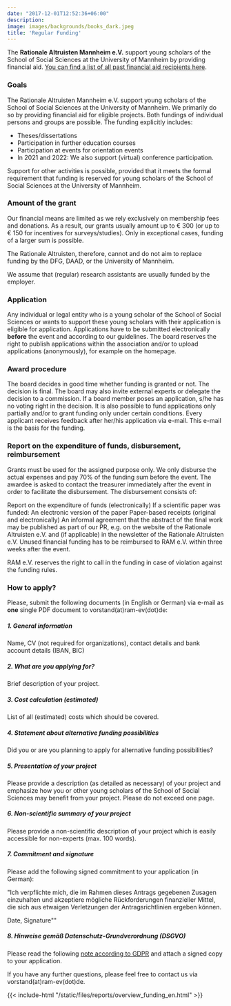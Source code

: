 ```yaml
---
date: "2017-12-01T12:52:36+06:00"
description: 
image: images/backgrounds/books_dark.jpeg
title: 'Regular Funding'
---
```


The **Rationale Altruisten Mannheim e.V.** support young scholars of the School of Social Sciences at the University of Mannheim by providing financial aid. [You can find a list of all past financial aid recipients here](/files/reports/overview_funding_en.html).

### Goals
The Rationale Altruisten Mannheim e.V. support young scholars of the School of Social Sciences at the University of Mannheim. We primarily do so by providing financial aid for eligible projects. Both fundings of individual persons and groups are possible. The funding explicitly includes:

- Theses/dissertations
- Participation in further education courses
- Participation at events for orientation events
- In 2021 and 2022: We also support (virtual) conference participation.

Support for other activities is possible, provided that it meets the formal requirement that funding is reserved for young scholars of the School of Social Sciences at the University of Mannheim.

### Amount of the grant
Our financial means are limited as we rely exclusively on membership fees and donations. As a result, our grants usually amount up to € 300 (or up to € 150 for incentives for surveys/studies). Only in exceptional cases, funding of a larger sum is possible.

The Rationale Altruisten, therefore, cannot and do not aim to replace funding by the DFG, DAAD, or the University of Mannheim.

We assume that (regular) research assistants are usually funded by the employer.

### Application
Any individual or legal entity who is a young scholar of the School of Social Sciences or wants to support these young scholars with their application is eligible for application. Applications have to be submitted electronically **before** the event and according to our guidelines. The board reserves the right to publish applications within the association and/or to upload applications (anonymously), for example on the homepage.

### Award procedure
The board decides in good time whether funding is granted or not. The decision is final. The board may also invite external experts or delegate the decision to a commission. If a board member poses an application, s/he has no voting right in the decision. It is also possible to fund applications only partially and/or to grant funding only under certain conditions. Every applicant receives feedback after her/his application via e-mail. This e-mail is the basis for the funding.

### Report on the expenditure of funds, disbursement, reimbursement
Grants must be used for the assigned purpose only. We only disburse the actual expenses and pay 70% of the funding sum before the event. The awardee is asked to contact the treasurer immediately after the event in order to facilitate the disbursement. The disbursement consists of:

Report on the expenditure of funds (electronically)
If a scientific paper was funded: An electronic version of the paper
Paper-based receipts (original and electronically)
An informal agreement that the abstract of the final work may be published as part of our PR, e.g. on the website of the Rationale Altruisten e.V. and (if applicable) in the newsletter of the Rationale Altruisten e.V.
Unused financial funding has to be reimbursed to RAM e.V. within three weeks after the event.

RAM e.V. reserves the right to call in the funding in case of violation against the funding rules.

### How to apply? 

Please, submit the following documents (in English or German) via e-mail as **one** single PDF document to vorstand(at)ram-ev(dot)de:

##### 1. General information
Name, CV (not required for organizations), contact details and bank account details (IBAN, BIC)

##### 2. What are you applying for?
Brief description of your project.

##### 3. Cost calculation (estimated)
List of all (estimated) costs which should be covered.

##### 4. Statement about alternative funding possibilities
Did you or are you planning to apply for alternative funding possibilities?

##### 5. Presentation of your project
Please provide a description (as detailed as necessary) of your project and emphasize how you or other young scholars of the School of Social Sciences may benefit from your project. Please do not exceed one page.

##### 6. Non-scientific summary of your project
Please provide a non-scientific description of your project which is easily accessible for non-experts (max. 100 words).

##### 7. Commitment and signature
Please add the following signed commitment to your application (in German):

"Ich verpflichte mich, die im Rahmen dieses Antrags gegebenen Zusagen einzuhalten und akzeptiere mögliche Rückforderungen finanzieller Mittel, die sich aus etwaigen Verletzungen der Antragsrichtlinien ergeben können.

Date, Signature""

##### 8. Hinweise gemäß Datenschutz-Grundverordnung (DSGVO)
Please read the following [note according to GDPR](/files/dsgvo.pdf) and attach a signed copy to your application.

If you have any further questions, please feel free to contact us via vorstand(at)ram-ev(dot)de.

<!-- File bindet Übersicht über vergangene Förderungen ein --> 
{{< include-html "/static/files/reports/overview_funding_en.html" >}}

